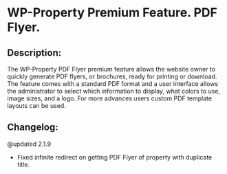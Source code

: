 WP-Property Premium Feature. PDF Flyer.
=========

Description:
-----------
The WP-Property PDF Flyer premium feature allows the website owner to quickly generate PDF flyers, or brochures, ready for printing or download. The feature comes with a standard PDF format and a user interface allows the administrator to select which information to display, what colors to use, image sizes, and a logo. For more advances users custom PDF template layouts can be used.

 
Changelog:
-----------

@updated 2.1.9
 - Fixed infinite redirect on getting PDF Flyer of property with duplicate title.